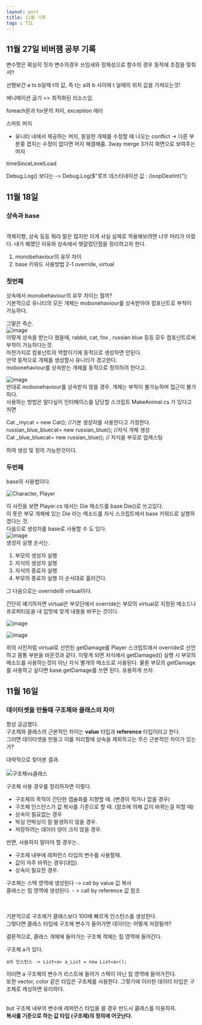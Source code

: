```yaml
---
layout: post
title: 11월 기록
tags : TIL
---
```


## 11월 27일 비버잼 공부 기록

변수명은 확실히 짓자 변수의경우 쓰임새와 정체성으로
함수의 경우 동작에 초점을 맞춰서!!

선형보간
a to b일때 t의 값, 즉 t는 a와 b 사이에 t 일때의 위치 값을 가져오는것!

애니메이션 굽기 => 최적화된 리소스임.

foreach문과 for문의 차이, exception 에러

스마트 머지
- 유니티 내에서 제공하는 머지, 동일한 개체를 수정할 때 나오는 conflict -> 다른 부분중 겹치는 수정이 없다면 머지 해결해줌.
3way merge 3가지 화면으로 보여주는 머지

timeSinceLevelLoad

Debug.Log() 보다는 -> Debug.Log($"루프 데스티네이션 값 : {loopDestInt}");

## 11월 18일
### **상속과 base**<br>
<br>
객체지향, 상속 등등 뭐라 말은 많지만 이게 사실 실제로 적용해보려면 너무 머리가 아팠다.
내가 해맸던 이유와 상속에서 헷갈렸던점을 정리하고자 한다.

1. monobehaviour의 유무 차이
1. base 키워드 사용방법
   2-1 override, virtual

### 첫번째<br>
상속에서 monobehaviour의 유무 차이는 뭘까?<br>
기본적으로 유니티의 모든 개체는 mobonehaviour를 상속받아야 컴포넌트로 부착이 가능하다.<br>

그말은 즉슨.<br>
![image](https://user-images.githubusercontent.com/65288322/202512293-aa09ca39-8c79-4031-9c98-e30f73538f8f.png)<br>
이렇게 상속을 받는다 쳤을때,  rabbit, cat, fox , russian blue 등등 모두 컴포넌트로써 부착이 가능하다는것.<br>
마찬가지로 컴포넌트의 역할이기에 동적으로 생성하면 안된다.<br>
만약 동적으로 개체를 생성할시 유니티가 경고한다.<br> mobonehaviour를 상속받는 개체를 동적으로 정의하려 한다고.<br>

![image](https://user-images.githubusercontent.com/65288322/202512317-98c543ae-7628-4bb9-82af-f33b48e28fd0.png)<br>
반대로 mobonehaviour를 상속받지 않을 경우, 개체는 부착이 불가능하며 접근이 불가하다.<br>
사용하는 방법은 알다싶이 인터페이스를 담당할 스크립트 MakeAnimal.cs 가 있다고 치면<br>

Cat _mycat = new Cat();   //기본 생성자를 사용한다고 가정한다.<br>
russian_blue_bluecat= new russian_blue(); //자식 개체 생성<br>
Cat _blue_bluecat= new russian_blue(); // 자식을 부모로 업캐스팅<br>

하여 생성 및 정의 가능한것이다.

### 두번째<br>
base의 사용법이다.<br>

![Character, Player](https://user-images.githubusercontent.com/65288322/202504527-e07daa39-32dc-4b3d-8dc1-d9a276bcb1c3.png)

이 사진을 보면 Player.cs 에서는 Die 메소드를 base.Die()로 쓰고있다.<br>
이 뜻은 부모 개체에 있는 Die 라는 메소드를 자식 스크립트에서 base 키워드로 실행하겠다는 것.<br>
다음으로 생성자를 base로 사용할 수 도 있다.<br>
![image](https://user-images.githubusercontent.com/65288322/202511317-580b94e8-8857-4155-94ea-a560920d05af.png)<br>
생성자 실행 순서는.<br>
1. 부모의 생성자 실행
3. 자식의 생성자 실행
4. 자식의 종료자 실행
5. 부모의 종료자 실행
이 순서대로 흘러간다.<br>

그 다음으로는 override와 virtual이다.<br>

간단히 얘기하자면 virtual은 부모단에서 override는 부모의 virtual로 지정된 메소드나 프로퍼티등을 내 입맛에 맞게 내용을 바꾸는 것이다.

![image](https://user-images.githubusercontent.com/65288322/202512835-e21010d4-79ec-47b3-bb7d-4dda2db95277.png)

![image](https://user-images.githubusercontent.com/65288322/202512929-8367db6f-a82b-4fb5-8021-c67377d08e64.png)

위의 사진처럼 virtual로 선언된 getDamage를 Player 스크립트에서 override로 선언하고 몸통 부분을 바꾼것과 같다.
이렇게 되면 자식에서 getDamaged() 실행 시 부모의 메소드를 사용하는것이 아닌 자식 별개의 메소드로 사용된다.
물론 부모의 getDamage를 사용하고 싶다면 base.getDamage를 쓰면 된다.
유용하게 쓰자.



## 11월 16일
### **데이터셋을 만들때 구조체와 클래스의 차이** <br>

항상 궁금했다.<br>
구조체와 클래스의 근본적인 차이는 **value** 타입과 __reference__ 타입이라고 한다.<br>
그러면 데이터셋을 만들고 이를 처리할때 상속을 제외하고는 무슨 근본적인 차이가 있는가?<br>

대략적으로 찾아본 결과.<br><br>
![구조체vs클래스](https://user-images.githubusercontent.com/65288322/201966151-57a32406-67c5-4677-9f05-e93a286bd069.png)

구조체 사용 경우를 정리하자면 이렇다.<br>
- 구조체의 목적이 간단한 캡슐화를 지향할 때. (변경이 적거나 없을 경우)<br>
- 구조체 인스턴스가 값 복사를 기준으로 할 때. (참조에 의해 값이 바뀌는걸 피할 때)<br>
- 상속이 필요없는 경우<br>
- 박싱 언박싱이 잘 발생하지 않을 경우.<br>
- 저장하려는 데이터 양이 크지 않을 경우.<br>

반면, 사용하지 말아야 할 경우는..<br>
- 구조체 내부에 레퍼런스 타입의 변수를 사용할때.<br>
- 값이 자주 바뀌는 경우(대입).<br>
- 상속이 필요한 경우.<br>

구조체는 스택 영역에 생성된다 -> call by value 값 복사 <br>
클래스는 힙 영역에 생성된다. - > call by reference 값 참조 <br><br>

<br>
기본적으로 구조체가 클래스보다 100배 빠르게 인스턴스를 생성한다.<br>
그렇다면 클래스 타입에 구조체 변수가 들어가면 데이터는 어떻게 저장될까?<br>

결론적으로, 클래스 개체에 들어가는 구조체 객체는 힙 영역에 들어간다. <br>

구조체 a가 있다.<br>
```
a의 인스턴스 -> List<a> a_List = new List<a>();
```
이러면 a 구조체의 변수가 리스트에 들어가 스택이 아닌 힙 영역에 들어가진다.<br>
또한 vector, color 같은 타입은 구조체를 사용한다. 그렇기에 이러한 데이터 타입은 구조체로 캐싱하면 유리하다.<br><br>

but 구조체 내부의 변수에 레퍼런스 타입을 쓸 경우 반드시 클래스를 이용하자.<br>
**복사를 기준으로 하는 값 타입 (구조체)의 정의에 어긋난다.**
